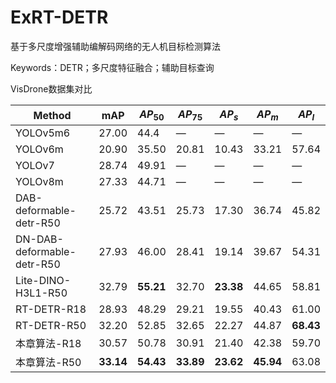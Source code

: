 # ExRT-DETR
 基于多尺度增强辅助编解码网络的无人机目标检测算法

Keywords：DETR；多尺度特征融合；辅助目标查询

VisDrone数据集对比

| Method             | mAP   | $AP_{50}$ | $AP_{75}$ | $AP_s$ | $AP_m$ | $AP_l$ |
|--------------------|--------|------------|------------|--------|--------|--------|
| YOLOv5m6           | 27.00  | 44.4       | —          | —      | —      | —      |
| YOLOv6m            | 20.90  | 35.50      | 20.81      | 10.43  | 33.21  | 57.64  |
| YOLOv7             | 28.74  | 49.91      | —          | —      | —      | —      |
| YOLOv8m            | 27.33  | 44.71      | —          | —      | —      | —      |
| DAB-deformable-detr-R50 | 25.72  | 43.51      | 25.73      | 17.30  | 36.74  | 45.82  |
| DN-DAB-deformable-detr-R50 | 27.93  | 46.00      | 28.41      | 19.14  | 39.67  | 54.31  |
| Lite-DINO-H3L1-R50    | 32.79  | **55.21**      | 32.70      | **23.38**  | 44.65  | 58.81  |
| RT-DETR-R18         | 28.93  | 48.29      | 29.21      | 19.55  | 40.43  | 61.00  |
| RT-DETR-R50         | 32.20  | 52.85      | 32.65      | 22.27  | 44.87  | **68.43**  |
| 本章算法-R18           | 30.57  | 50.78      | 30.91      | 21.40  | 42.38  | 59.70  |
| 本章算法-R50           | **33.14**  | **54.43**      | **33.89**      | **23.62**  | **45.94**  | 63.08  |
